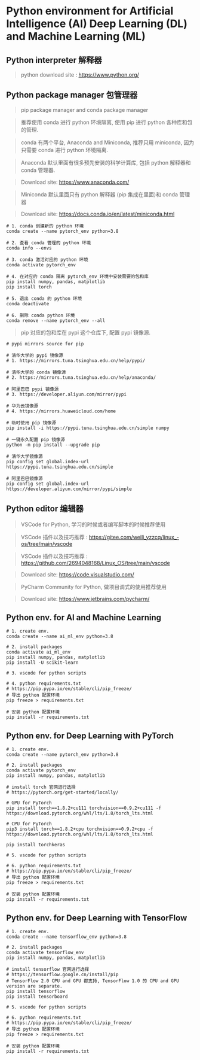 # Python environment for Artificial Intelligence (AI) Deep Learning (DL) and Machine Learning (ML)

## Python interpreter 解释器

> python download site : https://www.python.org/

## Python package manager 包管理器

> pip package manager and conda package manager

> 推荐使用 conda 进行 python 环境隔离, 使用 pip 进行 python 各种库和包的管理.

> conda 有两个平台, Anaconda and Miniconda, 推荐只用 miniconda, 因为只需要 conda 进行 python 环境隔离.

> Anaconda 默认里面有很多预先安装的科学计算库, 包括 python 解释器和 conda 管理器.

> Download site: https://www.anaconda.com/

> Miniconda 默认里面只有 python 解释器 (pip 集成在里面)和 conda 管理器

> Download site: https://docs.conda.io/en/latest/miniconda.html

```shell
# 1. conda 创建新的 python 环境
conda create --name pytorch_env python=3.8

# 2. 查看 conda 管理的 python 环境
conda info --envs

# 3. conda 激活对应的 python 环境
conda activate pytorch_env

# 4. 在对应的 conda 隔离 pytorch_env 环境中安装需要的包和库
pip install numpy, pandas, matplotlib
pip install torch

# 5. 退出 conda 的 python 环境
conda deactivate

# 6. 删除 conda python 环境
conda remove --name pytorch_env --all
```

> pip 对应的包和库在 pypi 这个仓库下, 配置 pypi 镜像源.

```shell
# pypi mirrors source for pip

# 清华大学的 pypi 镜像源
# 1. https://mirrors.tuna.tsinghua.edu.cn/help/pypi/

# 清华大学的 conda 镜像源
# 2. https://mirrors.tuna.tsinghua.edu.cn/help/anaconda/ 

# 阿里巴巴 pypi 镜像源
# 3. https://developer.aliyun.com/mirror/pypi

# 华为云镜像源
# 4. https://mirrors.huaweicloud.com/home

# 临时使用 pip 镜像源
pip install -i https://pypi.tuna.tsinghua.edu.cn/simple numpy

# 一键永久配置 pip 镜像源
python -m pip install --upgrade pip

# 清华大学镜像源
pip config set global.index-url https://pypi.tuna.tsinghua.edu.cn/simple

# 阿里巴巴镜像源
pip config set global.index-url https://developer.aliyun.com/mirror/pypi/simple

```

## Python editor 编辑器

> VSCode for Python, 学习的时候或者编写脚本的时候推荐使用

> VSCode 插件以及技巧推荐 : https://gitee.com/weili_yzzcq/linux_-os/tree/main/vscode

> VSCode 插件以及技巧推荐 : https://github.com/2694048168/Linux_OS/tree/main/vscode

> Download site: https://code.visualstudio.com/

> PyCharm Community for Python, 做项目调式的使用推荐使用

> Download site: https://www.jetbrains.com/pycharm/


## Python env. for AI and Machine Learning 

```shell
# 1. create env.
conda create --name ai_ml_env python=3.8

# 2. install packages
conda activate ai_ml_env
pip install numpy, pandas, matplotlib
pip install -U scikit-learn

# 3. vscode for python scripts

# 4. python requirements.txt
# https://pip.pypa.io/en/stable/cli/pip_freeze/
# 导出 python 配置环境
pip freeze > requirements.txt

# 安装 python 配置环境
pip install -r requirements.txt

```

## Python env. for Deep Learning with PyTorch 

```shell
# 1. create env.
conda create --name pytorch_env python=3.8

# 2. install packages
conda activate pytorch_env
pip install numpy, pandas, matplotlib

# install torch 官网进行选择
# https://pytorch.org/get-started/locally/

# GPU for PyTorch
pip install torch==1.8.2+cu111 torchvision==0.9.2+cu111 -f https://download.pytorch.org/whl/lts/1.8/torch_lts.html

# CPU for PyTorch
pip3 install torch==1.8.2+cpu torchvision==0.9.2+cpu -f https://download.pytorch.org/whl/lts/1.8/torch_lts.html

pip install torchkeras

# 5. vscode for python scripts

# 6. python requirements.txt
# https://pip.pypa.io/en/stable/cli/pip_freeze/
# 导出 python 配置环境
pip freeze > requirements.txt

# 安装 python 配置环境
pip install -r requirements.txt

```

## Python env. for Deep Learning with TensorFlow

```shell
# 1. create env.
conda create --name tensorflow_env python=3.8

# 2. install packages
conda activate tensorflow_env
pip install numpy, pandas, matplotlib

# install tensorflow 官网进行选择
# https://tensorflow.google.cn/install/pip
# TensorFlow 2.0 CPU and GPU 都支持, TensorFlow 1.0 的 CPU and GPU version are separate.
pip install tensorflow
pip install tensorboard

# 5. vscode for python scripts

# 6. python requirements.txt
# https://pip.pypa.io/en/stable/cli/pip_freeze/
# 导出 python 配置环境
pip freeze > requirements.txt

# 安装 python 配置环境
pip install -r requirements.txt

```